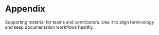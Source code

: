 # Appendix

Supporting material for teams and contributors. Use it to align terminology and keep documentation workflows healthy.
